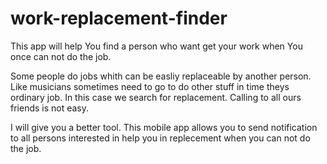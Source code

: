 # work-replacement-finder
This app will help You find a person who want get your work when You once can not do the job. 

Some people do jobs whith can be easliy replaceable by another person. Like musicians sometimes need to go to do other stuff in time theys ordinary job. In this case we search for replacement. Calling to all ours friends is not easy. 

I will give you a better tool. This mobile app allows you to send notification to all persons interested in help you in replecement when you can not do the job. 
